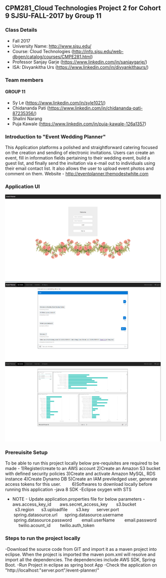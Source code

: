 ## CPM281_Cloud Technologies Project 2 for Cohort 9 SJSU-FALL-2017 by Group 11 

### Class Details
- Fall 2017
- University Name: http://www.sjsu.edu/
- Course: Cloud Technologies (http://info.sjsu.edu/web-dbgen/catalog/courses/CMPE281.html)
- Professor Sanjay Garje (https://www.linkedin.com/in/sanjaygarje/)
- ISA: Divyankitha Urs (https://www.linkedin.com/in/divyankithaurs/)

### Team members
#### GROUP 11
- Sy Le (https://www.linkedin.com/in/syle1021/)
- Chidananda Pati (https://www.linkedin.com/in/chidananda-pati-87235356/)
- Shalini Narang
- Puja Kawale (https://www.linkedin.com/in/puja-kawale-126a1357)

### Introduction to "Event Wedding Planner"
This Application platforms a polished and straightforward catering focused on the creation and sending of electronic invitations. Users can create an event, fill in information fields pertaining to their wedding event, build a guest list, and finally send the invitation via e-mail out to individuals using their email contact list. It also allows the user to upload event photos and comment on them.
Website - http://eventplanner.themodestwhite.com

### Application UI 
![Screenshot](welcome.png)
![Screenshot](chatbot.png)
![Screenshot](BIReport.png)

### Prereuisite Setup
To be able to run this project locally below pre-requisites are required to be made -
1)Register/create to an AWS account
2)Create an Amazon S3 bucket with defined security policies
3)Create and activate Amazon MySQL, RDS instance
4)Create Dynamo DB
5)Create an IAM previledged user, generate access tokens for this user.        
6)Softwares to download locally before running this application
  -java 8 SDK
  -Eclipse oxygen with STS
       
   * NOTE - Update application.properties file for below parameters -
       aws.access_key_id
       aws.secret_access_key
       s3.bucket
       s3.region
       s3.uploadfile
       s3.key
       server.port 
       spring.datasource.url 
       spring.datasource.username  
       spring.datasource.password 
       email.userName
       email.password
       twilio.acount_id
       twilio.auth_token

### Steps to run the project locally
-Download the source code from GIT and import it as a maven project into eclipse. When the project is imported the maven pom.xml will resolve and import all the dependencies. The dependencies include AWS SDK, Spring Boot.
-Run Project in eclipse as spring boot App
-Check the application on "http://localhost:"server.port"/event-planner/"


